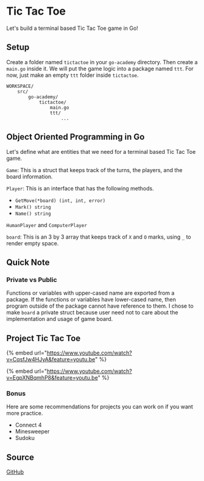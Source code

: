 # Tic Tac Toe

Let's build a terminal based Tic Tac Toe game in Go!

## Setup

Create a folder named `tictactoe` in your `go-academy` directory. Then create a `main.go` inside it. We will put the game logic into a package named `ttt`. For now, just make an empty `ttt` folder inside `tictactoe`.

```text
WORKSPACE/
    src/
        go-academy/
            tictactoe/
                main.go
                ttt/
                    ...
```

## Object Oriented Programming in Go

Let's define what are entities that we need for a terminal based Tic Tac Toe game.

`Game`: This is a struct that keeps track of the turns, the players, and the board information.

`Player`: This is an interface that has the following methods.

* `GetMove(*board) (int, int, error)`
* `Mark() string`
* `Name() string`

`HumanPlayer` and `ComputerPlayer`

`board`: This is an 3 by 3 array that keeps track of `X` and `O` marks, using `_` to render empty space.

## Quick Note

### Private vs Public

Functions or variables with upper-cased name are exported from a package. If the functions or variables have lower-cased name, then program outside of the package cannot have reference to them. I chose to make `board` a private struct because user need not to care about the implementation and usage of game board.

## Project Tic Tac Toe

{% embed url="https://www.youtube.com/watch?v=CqsfJw4HJyA&feature=youtu.be" %}

{% embed url="https://www.youtube.com/watch?v=EgpXNBqmhP8&feature=youtu.be" %}

### **Bonus**

Here are some recommendations for projects you can work on if you want more practice.

* Connect 4
* Minesweeper
* Sudoku

## Source

[GitHub](https://github.com/calvinfeng/go-academy/tree/master/tictactoe)

